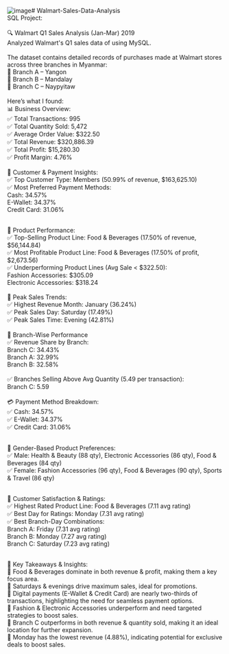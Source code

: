 ![image](https://github.com/user-attachments/assets/a21d0d1c-a502-4e46-8b6a-b13c3788b43f)# Walmart-Sales-Data-Analysis
<br>
SQL Project:
<br>
<br>
🔍 Walmart Q1 Sales Analysis (Jan-Mar) 2019
<br>
Analyzed Walmart's Q1 sales data of using MySQL.
<br>
<br>
The dataset contains detailed records of purchases made at Walmart stores across three branches in Myanmar:
<br>
📍 Branch A – Yangon
<br>
📍 Branch B – Mandalay
<br>
📍 Branch C – Naypyitaw
<br>
<br>
Here’s what I found:
<br>
📊 Business Overview:
<br>
✅ Total Transactions: 995
<br>
✅ Total Quantity Sold: 5,472
<br>
✅ Average Order Value: $322.50
<br>
✅ Total Revenue: $320,886.39
<br>
✅ Total Profit: $15,280.30
<br>
✅ Profit Margin: 4.76%
<br>
<br>
👥 Customer & Payment Insights:
<br>
✅ Top Customer Type: Members (50.99% of revenue, $163,625.10)
<br>
✅ Most Preferred Payment Methods:
 <br>
 Cash: 34.57%
 <br>
 E-Wallet: 34.37%
 <br>
 Credit Card: 31.06%
 <br>
 <br>

🛒 Product Performance:
<br>
✅ Top-Selling Product Line: Food & Beverages (17.50% of revenue, $56,144.84)
<br>
✅ Most Profitable Product Line: Food & Beverages (17.50% of profit, $2,673.56)
<br>
✅ Underperforming Product Lines (Avg Sale < $322.50):
 <br>
 Fashion Accessories: $305.09
 <br>
 Electronic Accessories: $318.24
<br>
<br>
📅 Peak Sales Trends:
<br>
✅ Highest Revenue Month: January (36.24%)
<br>
✅ Peak Sales Day: Saturday (17.49%)
<br>
✅ Peak Sales Time: Evening (42.81%)
<br>
<br>
🏢 Branch-Wise Performance
<br>
✅ Revenue Share by Branch:
<br>
 Branch C: 34.43%
 <br>
 Branch A: 32.99%
 <br>
 Branch B: 32.58%
 <br>
 <br>
✅ Branches Selling Above Avg Quantity (5.49 per transaction):
<br>
Branch C: 5.59
<br>
<br>
💳 Payment Method Breakdown:
<br>
✅ Cash: 34.57%
<br>
✅ E-Wallet: 34.37%
<br>
✅ Credit Card: 31.06%
<br>
<br>

🛒 Gender-Based Product Preferences:
<br>
✅ Male: Health & Beauty (88 qty), Electronic Accessories (86 qty), Food & Beverages (84 qty)
<br>
✅ Female: Fashion Accessories (96 qty), Food & Beverages (90 qty), Sports & Travel (86 qty)
<br>
<br>

🌟 Customer Satisfaction & Ratings:
<br>
✅ Highest Rated Product Line: Food & Beverages (7.11 avg rating)
<br>
✅ Best Day for Ratings: Monday (7.31 avg rating)
<br>
✅ Best Branch-Day Combinations:
<br>
 Branch A: Friday (7.31 avg rating)
 <br>
 Branch B: Monday (7.27 avg rating)
 <br>
 Branch C: Saturday (7.23 avg rating)
 <br>
 <br>

📢 Key Takeaways & Insights:
<br>
🔹 Food & Beverages dominate in both revenue & profit, making them a key focus area.
<br>
🔹 Saturdays & evenings drive maximum sales, ideal for promotions.
<br>
🔹 Digital payments (E-Wallet & Credit Card) are nearly two-thirds of transactions, highlighting the need for seamless payment options.
<br>
🔹 Fashion & Electronic Accessories underperform and need targeted strategies to boost sales.
<br>
🔹 Branch C outperforms in both revenue & quantity sold, making it an ideal location for further expansion.
<br>
🔹 Monday has the lowest revenue (4.88%), indicating potential for exclusive deals to boost sales. 
